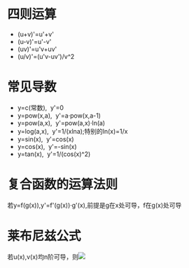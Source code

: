 # 四则运算
- (u+v)'=u'+v'
- (u-v)'=u'-v'
- (uv)'=u'v+uv'
- (u/v)'=(u'v-uv')/v^2

# 常见导数
- y=c(常数),&nbsp;&nbsp;y'=0
- y=pow(x,a),&nbsp;&nbsp;y'=a·pow(x,a-1)
- y=pow(a,x),&nbsp;&nbsp;y'=pow(a,x)·ln(a)
- y=log(a,x),&nbsp;&nbsp;y'=1/(xlna);特别的ln(x)=1/x
- y=sin(x),&nbsp;&nbsp;y'=cos(x)
- y=cos(x),&nbsp;&nbsp;y'=-sin(x)
- y=tan(x),&nbsp;&nbsp;y'=1/(cos(x)^2)

# 复合函数的运算法则
若y=f(g(x)),y'=f'(g(x))·g'(x),前提是g在x处可导，f在g(x)处可导

# 莱布尼兹公式
若u(x),v(x)均n阶可导，则![](https://tva1.sinaimg.cn/large/006y8mN6gy1g8xl2xwg4ij307000udfv.jpg)
